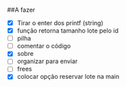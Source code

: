 
##A fazer

- [X] Tirar o enter dos printf (string)
- [X] função retorna tamanho lote pelo id
- [ ] pilha 
- [ ] comentar o código
- [X] sobre 
- [ ] organizar para enviar
- [ ] frees
- [X] colocar opção reservar lote na main
